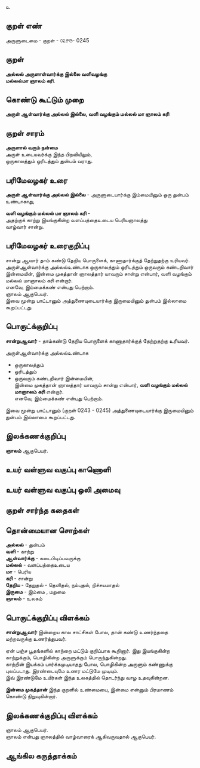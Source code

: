 உ

## குறள் எண் 

அருளுடைமை - குறள் - ௦௨௪௫- 0245  

## குறள் 

**அல்லல் அருளாள்வார்க்கு இல்லை வளிவழங்கு  
மல்லல்மா ஞாலம் கரி.**

## கொண்டு கூட்டும் முறை

**அருள் ஆள்வார்க்கு அல்லல் இல்லை, வளி வழங்கும் மல்லல் மா ஞாலம் கரி**  

## குறள் சாரம்   

**அருளால் வரும் நன்மை**  
அருள் உடையவர்க்கு இந்த பிறவியிலும்,  
ஒருகாலத்தும்	ஓரிடத்தும் துன்பம் வராது.  

## பரிமேலழகர் உரை

**அருள் ஆள்வார்க்கு அல்லல் இல்லை** - அருளுடையார்க்கு இம்மையினும் ஒரு துன்பம் உண்டாகாது,  

**வளி வழங்கும் மல்லல் மா ஞாலம் கரி** -  
அதற்குக் காற்று இயங்குகின்ற வளப்பத்தைஉடைய பெரியஞாலத்து  
வாழ்வார் சான்று. 

## பரிமேலழகர் உரைகுறிப்பு   

சான்று ஆவார் தாம் கண்டு தேறிய பொருளைக், காணாதார்க்குத் தேற்றுதற்கு உரியவர்.  
அருள்ஆள்வார்க்கு அல்லல்உண்டாக ஒருகாலத்தும்	ஓரிடத்தும் ஒருவரும் கண்டறிவார் இன்மையின், இன்மை முகத்தான் ஞாலத்தார் யாவரும் சான்று என்பார், வளி வழங்கும் மல்லல் மாஞாலம் கரி என்றார்.  
எனவே, இம்மைக்கண் என்பது பெற்றாம்.  
ஞாலம் ஆகுபெயர்.  
இவை மூன்று பாட்டானும் அத்துணையுடையார்க்கு இருமையினும் துன்பம் இல்லாமை கூறப்பட்டது.   

## பொருட்க்குறிப்பு 

**சான்றுஆவார்** - தாம்கண்டு தேறிய பொருளைக் காணாதார்க்குத் தேற்றுதற்கு உரியவர்.  

அருள்ஆள்வார்க்கு அல்லல்உண்டாக  
* ஒருகாலத்தும்  
* ஓரிடத்தும்
* ஒருவரும் கண்டறிவார் இன்மையின்,  
இன்மை முகத்தான் ஞாலத்தார் யாவரும் சான்று என்பார், **வளி வழங்கும் மல்லல் மாஞாலம் கரி** என்றார்.  
எனவே, இம்மைக்கண் என்பது பெற்றாம்.  
  
இவை மூன்று பாட்டானும் (குறள் 0243 - 0245) 
அத்துணையுடையார்க்கு இருமையினும் துன்பம் இல்லாமை கூறப்பட்டது. 

## இலக்கணக்குறிப்பு  

**ஞாலம்** ஆகுபெயர்.  

## உயர் வள்ளுவ வகுப்பு காணொளி


## உயர் வள்ளுவ வகுப்பு ஒலி அமைவு 

 
## குறள் சார்ந்த கதைகள் 


## தொன்மையான சொற்கள்  

**அல்லல்** -  துன்பம்  
**வளி** -  காற்று   
**ஆள்வார்க்கு** - கடைபிடிப்பவருக்கு  
**மல்லல்** - வளப்பத்தைஉடைய  
**மா** - பெரிய  
**கரி** - சான்று   
**தேறிய** - தேறுதல் - தெளிதல், நம்புதல், நிச்சயமாதல்   
**இருமை** - இம்மை , மறுமை   
**ஞாலம்** - உலகம் 

## பொருட்க்குறிப்பு விளக்கம்  

**சான்றுஆவார்** இன்றைய கால சாட்சிகள் போல, தான் கண்டு உணர்ந்ததை மற்றவருக்கு உணர்த்துபவர்.   

ஏன் பஞ்ச பூதங்களில் காற்றை மட்டும் குறிப்பாக கூறினார்.
இது இயங்குகின்ற காற்றுக்கும், பொழிகின்ற அருளுக்கும் பொருந்துகின்றது.  
காற்றின் இயக்கம் பார்க்கமுடியாதது போல, பொழிகின்ற அருளும் கண்ணுக்கு புலப்படாது.
இரண்டையுமே உணர மட்டுமே முடியும்.  
இவ் இரண்டுமே உயிர்கள் இந்த உலகத்தில் தொடர்ந்து வாழ உதவுகின்றன.    

**இன்மை முகத்தான்**
இந்த குறளில் உண்மையை, இன்மை என்னும் பிரமாணம் கொண்டு நிறுவுகின்றார்.    


## இலக்கணக்குறிப்பு விளக்கம்

ஞாலம் ஆகுபெயர்.   
ஞாலம் என்பது ஞாலத்தில் வாழ்வாரைக் ஆகிவருவதால் ஆகுபெயர்.  

## ஆங்கில கருத்தாக்கம் 


